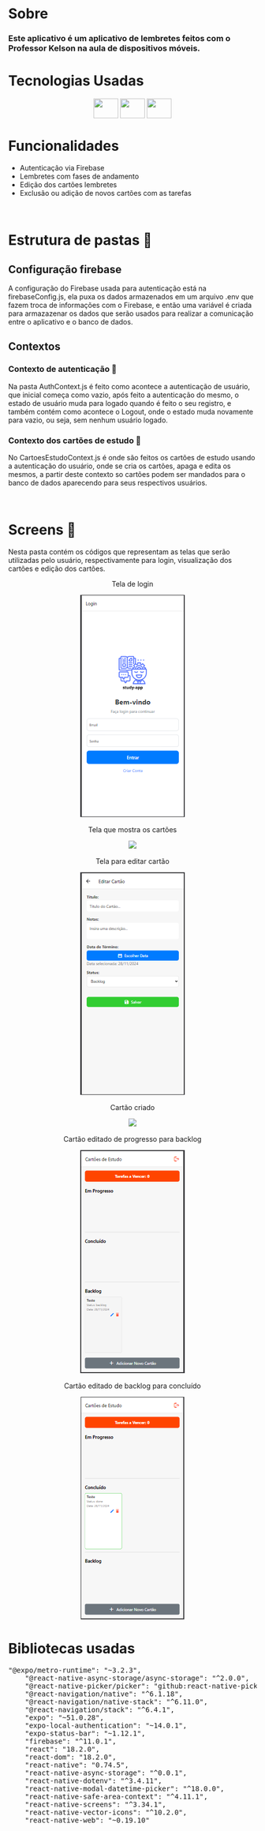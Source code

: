 # Sobre
### Este aplicativo é um aplicativo de lembretes feitos com o Professor Kelson na aula de dispositivos móveis.

# Tecnologias Usadas

<div style="display: inline_block" align="center">
 <img align="center" height="40" width="50" src="https://cdn.jsdelivr.net/gh/devicons/devicon@latest/icons/react/react-original.svg"/>
 <img align="center" height="40" width="50" src="https://cdn.jsdelivr.net/gh/devicons/devicon@latest/icons/javascript/javascript-plain.svg"/>
 <img align="center" height="40" width="50" src="https://cdn.jsdelivr.net/gh/devicons/devicon@latest/icons/firebase/firebase-original.svg"/>
</div>

# Funcionalidades

<ul>
    <li>Autenticação via Firebase</li>
    <li>Lembretes com fases de andamento</li>
    <li>Edição dos cartões lembretes</li>
    <li>Exclusão ou adição de novos cartões com as tarefas</li>
</ul>

<br>

# Estrutura de pastas :file_folder:

## Configuração firebase

A configuração do Firebase usada para autenticação está na firebaseConfig.js, ela puxa os dados armazenados em um arquivo .env que fazem troca de informações com o Firebase, e então uma variável é criada para armazazenar os dados que serão usados para realizar a comunicação entre o aplicativo e o banco de dados.

## Contextos

### Contexto de autenticação :bust_in_silhouette:

Na pasta AuthContext.js é feito como acontece a autenticação de usuário, que inicial começa como vazio, após feito a autenticação do mesmo, o estado de usuário muda para logado quando é feito o seu registro, e também contém como acontece o Logout, onde o estado muda novamente para vazio, ou seja, sem nenhum usuário logado.

### Contexto dos cartões de estudo :notebook_with_decorative_cover:

No CartoesEstudoContext.js é onde são feitos os cartões de estudo usando a autenticação do usuário, onde se cria os cartões, apaga e edita os mesmos, a partir deste contexto so cartões podem ser mandados para o banco de dados aparecendo para seus respectivos usuários.

<br>

# Screens :iphone:

Nesta pasta contém os códigos que representam as telas que serão utilizadas pelo usuário, respectivamente para login, visualização dos cartões e edição dos cartões.


<div align=center>
 
 Tela de login

 <img src="prints/tela login.png">

 Tela que mostra os cartões

 <img src="prints/lista de cartões.png">

 Tela para editar cartão

 <img src="prints/edição do cartão.png">


 Cartão criado

 <img src="prints/cartão salvo.png">

 Cartão editado de progresso para backlog

 <img src="prints/backlog.png">
 
 Cartão editado de backlog para concluído

 <img src="prints/concluido.png">
</div>

# Bibliotecas usadas

<pre>
"@expo/metro-runtime": "~3.2.3",
    "@react-native-async-storage/async-storage": "^2.0.0",
    "@react-native-picker/picker": "github:react-native-picker/picker",
    "@react-navigation/native": "^6.1.18",
    "@react-navigation/native-stack": "^6.11.0",
    "@react-navigation/stack": "^6.4.1",
    "expo": "~51.0.28",
    "expo-local-authentication": "~14.0.1",
    "expo-status-bar": "~1.12.1",
    "firebase": "^11.0.1",
    "react": "18.2.0",
    "react-dom": "18.2.0",
    "react-native": "0.74.5",
    "react-native-async-storage": "^0.0.1",
    "react-native-dotenv": "^3.4.11",
    "react-native-modal-datetime-picker": "^18.0.0",
    "react-native-safe-area-context": "^4.11.1",
    "react-native-screens": "^3.34.1",
    "react-native-vector-icons": "^10.2.0",
    "react-native-web": "~0.19.10"
<code>